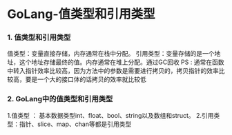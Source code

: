# GoLang-值类型和引用类型

### 1. 值类型和引用类型

值类型：变量直接存储，内存通常在栈中分配。
引用类型：变量存储的是一个地址，这个地址存储最终的值。内存通常在堆上分配。通过GC回收
PS : 通常在函数中转入指针效率比较高，因为方法中的参数是需要进行拷贝的，拷贝指针的效率比较高，要是一个大的接口体的话拷贝的效率就比较低

### 2. GoLang中的值类型和引用类型

1.值类型 ： 基本数据类型int、float、bool、string以及数组和struct。
2.引用类型：指针、slice、map、chan等都是引用类型